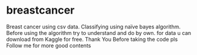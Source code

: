 # breastcancer
Breast cancer using csv data. Classifying using naïve bayes algorithm. 
Before using the algorithm try to understand and do by own. for data u can download from Kaggle for free. 
Thank You Before taking the code pls Follow me for more good contents
